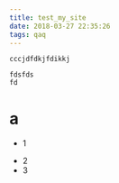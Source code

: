 ```yaml
---
title: test_my_site
date: 2018-03-27 22:35:26
tags: qaq
---
```

```
cccjdfdkjfdikkj

fdsfds
fd
```
# a

- 1
<!-- more -->
- 2
- 3